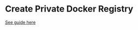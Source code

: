 # Create Private Docker Registry

[See guide here](https://www.knowledgehut.com/blog/devops/private-docker-registry)